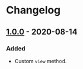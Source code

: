 # Changelog

## [1.0.0] - 2020-08-14

### Added

- Custom `view` method.

[1.0.0]: https://github.com/zepfietje/laravel-route/releases/tag/1.0.0
